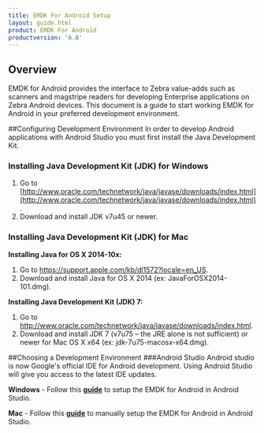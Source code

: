 ```yaml
---
title: EMDK For Android Setup
layout: guide.html
product: EMDK For Android
productversion: '6.8'
---
```


## Overview

EMDK for Android provides the interface to Zebra value-adds such as scanners and magstripe readers for developing Enterprise applications on Zebra Android devices. This document is a guide to start working EMDK for Android in your preferred development environment.
<!-- 
>**EMDK for Android 6.7 does not support Android Studio 3.0**
 -->
##Configuring Development Environment
In order to develop Android applications with Android Studio you must first install the Java Development Kit.

### Installing Java Development Kit (JDK) for Windows

1.	Go to [http://www.oracle.com/technetwork/java/javase/downloads/index.html](http://www.oracle.com/technetwork/java/javase/downloads/index.html).
2.	Download and install JDK v7u45 or newer.

### Installing Java Development Kit (JDK) for Mac

**Installing Java for OS X 2014-10x:**
1. Go to https://support.apple.com/kb/dl1572?locale=en_US.
2. Download and install Java for OS X 2014 (ex: JavaForOSX2014-101.dmg).

**Installing Java Development Kit (JDK) 7:**
1. Go to http://www.oracle.com/technetwork/java/javase/downloads/index.html.
2. Download and install JDK 7 (v7u75 – the JRE alone is not sufficient) or newer for Mac OS X x64 (ex: jdk-7u75-macosx-x64.dmg).  

##Choosing a Development Environment
###Android Studio
Android studio is now Google's official IDE for Android development. Using Android Studio will give you access to the latest IDE updates.
<!-- 
>**EMDK for Android 6.7 does not support Android Studio 3.0**
 -->
**Windows** - Follow this [**guide**](/emdk-for-android/6-8/guide/setupAndroidStudio) to setup the EMDK for Android in Android Studio.

**Mac** - Follow this [**guide**](/emdk-for-android/6-8/guide/setupAndroidStudioMac) to manually setup the EMDK for Android in Android Studio.



















